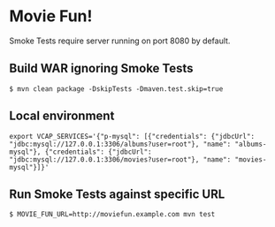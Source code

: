 # Movie Fun!

Smoke Tests require server running on port 8080 by default.

## Build WAR ignoring Smoke Tests

```
$ mvn clean package -DskipTests -Dmaven.test.skip=true
```

## Local environment
```
export VCAP_SERVICES='{"p-mysql": [{"credentials": {"jdbcUrl": "jdbc:mysql://127.0.0.1:3306/albums?user=root"}, "name": "albums-mysql"}, {"credentials": {"jdbcUrl": "jdbc:mysql://127.0.0.1:3306/movies?user=root"}, "name": "movies-mysql"}]}'
```

## Run Smoke Tests against specific URL

```
$ MOVIE_FUN_URL=http://moviefun.example.com mvn test
```
